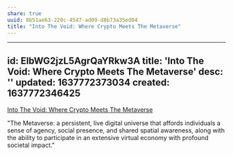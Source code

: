```yaml
---
share: true
uuid: 8b51ae63-220c-4547-ad09-d8b73a35ed04
title: "Into The Void: Where Crypto Meets The Metaverse"
---
```

---
id: ElbWG2jzL5AgrQaYRkw3A
title: 'Into The Void: Where Crypto Meets The Metaverse'
desc: ''
updated: 1637772373034
created: 1637772346425
---

[Into The Void: Where Crypto Meets The Metaverse](https://metaversed.net/into-the-void)


"The Metaverse: a persistent, live digital universe that affords individuals a sense of agency, social presence, and shared spatial awareness, along with the ability to participate in an extensive virtual economy with profound societal impact."